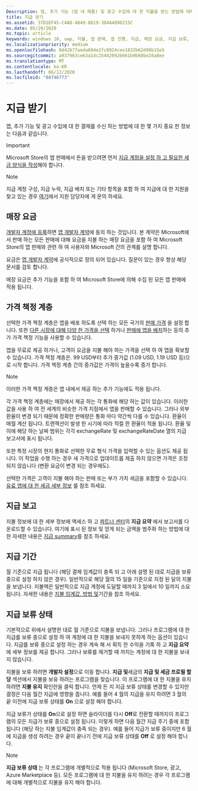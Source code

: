 ```yaml
---
Description: 앱, 추가 기능 (앱 내 제품) 및 광고 수입에 대 한 지불을 받는 방법에 대해 알아봅니다.
title: 지급 받기
ms.assetid: 37D1EF45-C4A8-4849-8819-3D4A4898215C
ms.date: 05/29/2020
ms.topic: article
keywords: windows 10, uwp, 지불, 앱 판매, 앱 진행, 지급, 매장 요금, 지급 보류, 백분율
ms.localizationpriority: medium
ms.openlocfilehash: 0d42677aeda694e2fc8924cee1832b62d98b15e5
ms.sourcegitcommit: a937963ce63a14c254420926661b9b68be28a8ee
ms.translationtype: MT
ms.contentlocale: ko-KR
ms.lasthandoff: 06/12/2020
ms.locfileid: "84746773"
---
```

# <a name="getting-paid"></a>지급 받기
앱, 추가 기능 및 광고 수입에 대 한 결제를 수신 하는 방법에 대 한 몇 가지 중요 한 정보는 다음과 같습니다.

> [!IMPORTANT]
> Microsoft Store의 앱 판매에서 돈을 받으려면 먼저 [지급 계정을 설정 하 고 필요한 세금 양식을 작성](setting-up-your-payout-account-and-tax-forms.md)해야 합니다.

> [!NOTE]
> 지급 계정 구성, 지급 누락, 지급 배치 또는 기타 항목을 포함 하 여 지급에 대 한 지원을 찾고 있는 경우 [여기](https://developer.microsoft.com/windows/support)에서 지원 담당자에 게 문의 하세요.

## <a name="store-fee"></a>매장 요금

[개발자 계정에 등록](https://developer.microsoft.com/store/register)하면 [앱 개발자 계약](https://docs.microsoft.com/legal/windows/agreements/app-developer-agreement)에 동의 하는 것입니다. 본 계약은 Microsoft에서 판매 하는 모든 판매에 대해 요금을 지불 하는 매장 요금을 포함 하 여 Microsoft Store의 앱 판매와 관련 하 여 사용자와 Microsoft 간의 관계를 설명 합니다.

요금은 [앱 개발자 계약](https://docs.microsoft.com/legal/windows/agreements/app-developer-agreement)에 공식적으로 정의 되어 있습니다. 질문이 있는 경우 항상 해당 문서를 검토 합니다.

매장 요금은 추가 기능을 포함 하 여 Microsoft Store에 의해 수집 된 모든 앱 판매에 적용 됩니다.


## <a name="price-tiers"></a>가격 책정 계층

선택한 가격 책정 계층은 앱을 배포 하도록 선택 하는 모든 국가의 [판매 가격](set-and-schedule-app-pricing.md#base-price) 을 설정 합니다. 또한 [다른 시장에 대해 다양 한 가격을 선택](set-and-schedule-app-pricing.md#override-base-price-for-specific-markets) 하거나 [판매에 앱을 배치](put-apps-and-add-ons-on-sale.md)하는 등의 추가 가격 책정 기능을 사용할 수 있습니다.

앱을 무료로 제공 하거나, 고객이 요금을 지불 해야 하는 가격을 선택 하 여 앱을 확보할 수 있습니다. 가격 책정 계층은. 99 USD부터 추가 증가값 (1.09 USD, 1.19 USD 등)으로 시작 합니다. 가격 책정 계층 간의 증가값은 가격이 높을수록 증가 합니다.

> [!NOTE] 
> 이러한 가격 책정 계층은 앱 내에서 제공 하는 추가 기능에도 적용 됩니다.

각 가격 책정 계층에는 매장에서 제공 하는 각 통화에 해당 하는 값이 있습니다. 이러한 값을 사용 하 여 전 세계의 비슷한 가격 지점에서 앱을 판매할 수 있습니다. 그러나 외부 환율이 변경 되기 때문에 정확한 판매량은 통화 마다 약간씩 다를 수 있습니다. 환율이 매월 계산 됩니다. 트랜잭션이 발생 한 시기에 따라 적절 한 환율이 적용 됩니다. 환율 및이에 해당 하는 날짜 범위는 각각 exchangeRate 및 exchangeRateDate 열의 지급 보고서에 표시 됩니다.

또한 특정 시장의 현지 통화로 선택한 무료 형식 가격을 입력할 수 있는 옵션도 제공 됩니다. 이 작업을 수행 하는 경우 새 가격으로 업데이트를 제출 하지 않으면 가격은 조정 되지 않습니다 (변환 요금이 변경 되는 경우에도). 

선택한 가격은 고객이 지불 해야 하는 판매 또는 부가 가치 세금을 포함할 수 있습니다. [유료 앱에 대 한 세금 세부 정보](tax-details-for-paid-apps.md) 를 참조 하세요.


## <a name="payout-reporting"></a>지급 보고

지불 정보에 대 한 세부 정보에 액세스 하 고 [파트너 센터](https://partner.microsoft.com/dashboard)의 **지급 요약** 에서 보고서를 다운로드할 수 있습니다. 여기에 표시 된 정보 및 얻게 되는 금액을 범주화 하는 방법에 대 한 자세한 내용은 [지급 summary](payout-summary.md)를 참조 하세요.


## <a name="payout-timeframe"></a>지급 기간

월 기준으로 지급 됩니다 (해당 결제 임계값이 충족 되 고 아래 설명 된 대로 지급을 보류 중으로 설정 하지 않은 경우). 일반적으로 해당 월의 15 일을 기준으로 지정 된 달의 지불을 보냅니다. 지불액은 일반적으로 지급 계정에 도달할 때까지 3 일에서 10 일까지 소요 됩니다. 자세한 내용은 [지불 임계값, 방법 및](payment-thresholds-methods-and-timeframes.md)기간을 참조 하세요.


##  <a name="payout-hold-status"></a>지급 보류 상태

기본적으로 위에서 설명한 대로 월 기준으로 지불을 보냅니다. 그러나 프로그램에 대 한 지급를 보류 중으로 설정 하 여 계정에 대 한 지불을 보내지 못하게 하는 옵션이 있습니다. 지급를 보류 중으로 설정 하는 경우 계속 해 서 획득 한 수익을 기록 하 고 **지급 요약**에 세부 정보를 제공 합니다. 그러나 보류를 제거할 때 까지는 계정에 대 한 지불을 보내지 않습니다.

지불을 보류 하려면 **개발자 설정**으로 이동 합니다. **지급 및**세금의 **지급 및 세금 프로필 할당** 섹션에서 지불을 보유 하려는 프로그램을 찾습니다. 이 프로그램에 대 한 지불을 유지 하려면 **지불 유지** 확인란을 클릭 합니다. 언제 든 지 지급 보류 상태를 변경할 수 있지만 결정은 다음 월간 지급에 영향을 줍니다. 예를 들어 4 월의 지급을 유지 하려면 3 월의 끝 이전에 지급 보류 상태를 **On** 으로 설정 해야 합니다.

지급 보류가 상태를 **On**으로 설정 하면 슬라이더를 다시 **Off**로 전환할 때까지이 프로그램의 모든 지급가 보류 중으로 설정 됩니다. 이렇게 하면 다음 월간 지급 주기 중에 포함 됩니다 (해당 하는 지불 임계값이 충족 되는 경우). 예를 들어 지급가 보류 중이지만 6 월에 지급을 생성 하려는 경우 끝이 끝나기 전에 지급 보류 상태를 **Off** 로 설정 해야 합니다.

> [!NOTE]
> **지급 보류 상태** 는 각 프로그램에 개별적으로 적용 됩니다 (Microsoft Store, 광고, Azure Marketplace 등). 모든 프로그램에 대 한 지불을 유지 하려는 경우 각 프로그램에 대해 개별적으로 지불을 유지 해야 합니다.


 

 




